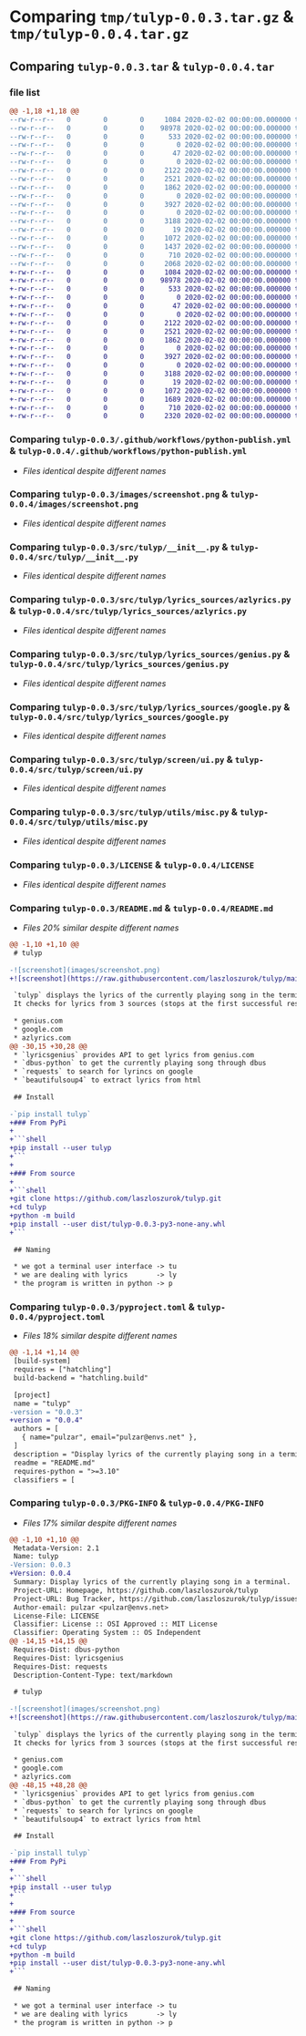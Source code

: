 # Comparing `tmp/tulyp-0.0.3.tar.gz` & `tmp/tulyp-0.0.4.tar.gz`

## Comparing `tulyp-0.0.3.tar` & `tulyp-0.0.4.tar`

### file list

```diff
@@ -1,18 +1,18 @@
--rw-r--r--   0        0        0     1084 2020-02-02 00:00:00.000000 tulyp-0.0.3/.github/workflows/python-publish.yml
--rw-r--r--   0        0        0    98978 2020-02-02 00:00:00.000000 tulyp-0.0.3/images/screenshot.png
--rw-r--r--   0        0        0      533 2020-02-02 00:00:00.000000 tulyp-0.0.3/src/tulyp/__init__.py
--rw-r--r--   0        0        0        0 2020-02-02 00:00:00.000000 tulyp-0.0.3/src/tulyp/exceptions/__init__.py
--rw-r--r--   0        0        0       47 2020-02-02 00:00:00.000000 tulyp-0.0.3/src/tulyp/exceptions/lyrics_not_found.py
--rw-r--r--   0        0        0        0 2020-02-02 00:00:00.000000 tulyp-0.0.3/src/tulyp/lyrics_sources/__init__.py
--rw-r--r--   0        0        0     2122 2020-02-02 00:00:00.000000 tulyp-0.0.3/src/tulyp/lyrics_sources/azlyrics.py
--rw-r--r--   0        0        0     2521 2020-02-02 00:00:00.000000 tulyp-0.0.3/src/tulyp/lyrics_sources/genius.py
--rw-r--r--   0        0        0     1862 2020-02-02 00:00:00.000000 tulyp-0.0.3/src/tulyp/lyrics_sources/google.py
--rw-r--r--   0        0        0        0 2020-02-02 00:00:00.000000 tulyp-0.0.3/src/tulyp/screen/__init__.py
--rw-r--r--   0        0        0     3927 2020-02-02 00:00:00.000000 tulyp-0.0.3/src/tulyp/screen/ui.py
--rw-r--r--   0        0        0        0 2020-02-02 00:00:00.000000 tulyp-0.0.3/src/tulyp/utils/__init__.py
--rw-r--r--   0        0        0     3188 2020-02-02 00:00:00.000000 tulyp-0.0.3/src/tulyp/utils/misc.py
--rw-r--r--   0        0        0       19 2020-02-02 00:00:00.000000 tulyp-0.0.3/.gitignore
--rw-r--r--   0        0        0     1072 2020-02-02 00:00:00.000000 tulyp-0.0.3/LICENSE
--rw-r--r--   0        0        0     1437 2020-02-02 00:00:00.000000 tulyp-0.0.3/README.md
--rw-r--r--   0        0        0      710 2020-02-02 00:00:00.000000 tulyp-0.0.3/pyproject.toml
--rw-r--r--   0        0        0     2068 2020-02-02 00:00:00.000000 tulyp-0.0.3/PKG-INFO
+-rw-r--r--   0        0        0     1084 2020-02-02 00:00:00.000000 tulyp-0.0.4/.github/workflows/python-publish.yml
+-rw-r--r--   0        0        0    98978 2020-02-02 00:00:00.000000 tulyp-0.0.4/images/screenshot.png
+-rw-r--r--   0        0        0      533 2020-02-02 00:00:00.000000 tulyp-0.0.4/src/tulyp/__init__.py
+-rw-r--r--   0        0        0        0 2020-02-02 00:00:00.000000 tulyp-0.0.4/src/tulyp/exceptions/__init__.py
+-rw-r--r--   0        0        0       47 2020-02-02 00:00:00.000000 tulyp-0.0.4/src/tulyp/exceptions/lyrics_not_found.py
+-rw-r--r--   0        0        0        0 2020-02-02 00:00:00.000000 tulyp-0.0.4/src/tulyp/lyrics_sources/__init__.py
+-rw-r--r--   0        0        0     2122 2020-02-02 00:00:00.000000 tulyp-0.0.4/src/tulyp/lyrics_sources/azlyrics.py
+-rw-r--r--   0        0        0     2521 2020-02-02 00:00:00.000000 tulyp-0.0.4/src/tulyp/lyrics_sources/genius.py
+-rw-r--r--   0        0        0     1862 2020-02-02 00:00:00.000000 tulyp-0.0.4/src/tulyp/lyrics_sources/google.py
+-rw-r--r--   0        0        0        0 2020-02-02 00:00:00.000000 tulyp-0.0.4/src/tulyp/screen/__init__.py
+-rw-r--r--   0        0        0     3927 2020-02-02 00:00:00.000000 tulyp-0.0.4/src/tulyp/screen/ui.py
+-rw-r--r--   0        0        0        0 2020-02-02 00:00:00.000000 tulyp-0.0.4/src/tulyp/utils/__init__.py
+-rw-r--r--   0        0        0     3188 2020-02-02 00:00:00.000000 tulyp-0.0.4/src/tulyp/utils/misc.py
+-rw-r--r--   0        0        0       19 2020-02-02 00:00:00.000000 tulyp-0.0.4/.gitignore
+-rw-r--r--   0        0        0     1072 2020-02-02 00:00:00.000000 tulyp-0.0.4/LICENSE
+-rw-r--r--   0        0        0     1689 2020-02-02 00:00:00.000000 tulyp-0.0.4/README.md
+-rw-r--r--   0        0        0      710 2020-02-02 00:00:00.000000 tulyp-0.0.4/pyproject.toml
+-rw-r--r--   0        0        0     2320 2020-02-02 00:00:00.000000 tulyp-0.0.4/PKG-INFO
```

### Comparing `tulyp-0.0.3/.github/workflows/python-publish.yml` & `tulyp-0.0.4/.github/workflows/python-publish.yml`

 * *Files identical despite different names*

### Comparing `tulyp-0.0.3/images/screenshot.png` & `tulyp-0.0.4/images/screenshot.png`

 * *Files identical despite different names*

### Comparing `tulyp-0.0.3/src/tulyp/__init__.py` & `tulyp-0.0.4/src/tulyp/__init__.py`

 * *Files identical despite different names*

### Comparing `tulyp-0.0.3/src/tulyp/lyrics_sources/azlyrics.py` & `tulyp-0.0.4/src/tulyp/lyrics_sources/azlyrics.py`

 * *Files identical despite different names*

### Comparing `tulyp-0.0.3/src/tulyp/lyrics_sources/genius.py` & `tulyp-0.0.4/src/tulyp/lyrics_sources/genius.py`

 * *Files identical despite different names*

### Comparing `tulyp-0.0.3/src/tulyp/lyrics_sources/google.py` & `tulyp-0.0.4/src/tulyp/lyrics_sources/google.py`

 * *Files identical despite different names*

### Comparing `tulyp-0.0.3/src/tulyp/screen/ui.py` & `tulyp-0.0.4/src/tulyp/screen/ui.py`

 * *Files identical despite different names*

### Comparing `tulyp-0.0.3/src/tulyp/utils/misc.py` & `tulyp-0.0.4/src/tulyp/utils/misc.py`

 * *Files identical despite different names*

### Comparing `tulyp-0.0.3/LICENSE` & `tulyp-0.0.4/LICENSE`

 * *Files identical despite different names*

### Comparing `tulyp-0.0.3/README.md` & `tulyp-0.0.4/README.md`

 * *Files 20% similar despite different names*

```diff
@@ -1,10 +1,10 @@
 # tulyp
 
-![screenshot](images/screenshot.png)
+![screenshot](https://raw.githubusercontent.com/laszloszurok/tulyp/main/images/screenshot.png)
 
 `tulyp` displays the lyrics of the currently playing song in the terminal.
 It checks for lyrics from 3 sources (stops at the first successful result):
 
 * genius.com
 * google.com
 * azlyrics.com
@@ -30,15 +30,28 @@
 * `lyricsgenius` provides API to get lyrics from genius.com
 * `dbus-python` to get the currently playing song through dbus
 * `requests` to search for lyrincs on google
 * `beautifulsoup4` to extract lyrics from html
 
 ## Install
 
-`pip install tulyp`
+### From PyPi
+
+```shell
+pip install --user tulyp
+```
+
+### From source
+
+```shell
+git clone https://github.com/laszloszurok/tulyp.git
+cd tulyp
+python -m build
+pip install --user dist/tulyp-0.0.3-py3-none-any.whl
+```
 
 ## Naming
 
 * we got a terminal user interface -> tu
 * we are dealing with lyrics       -> ly
 * the program is written in python -> p
```

### Comparing `tulyp-0.0.3/pyproject.toml` & `tulyp-0.0.4/pyproject.toml`

 * *Files 18% similar despite different names*

```diff
@@ -1,14 +1,14 @@
 [build-system]
 requires = ["hatchling"]
 build-backend = "hatchling.build"
 
 [project]
 name = "tulyp"
-version = "0.0.3"
+version = "0.0.4"
 authors = [
   { name="pulzar", email="pulzar@envs.net" },
 ]
 description = "Display lyrics of the currently playing song in a terminal."
 readme = "README.md"
 requires-python = ">=3.10"
 classifiers = [
```

### Comparing `tulyp-0.0.3/PKG-INFO` & `tulyp-0.0.4/PKG-INFO`

 * *Files 17% similar despite different names*

```diff
@@ -1,10 +1,10 @@
 Metadata-Version: 2.1
 Name: tulyp
-Version: 0.0.3
+Version: 0.0.4
 Summary: Display lyrics of the currently playing song in a terminal.
 Project-URL: Homepage, https://github.com/laszloszurok/tulyp
 Project-URL: Bug Tracker, https://github.com/laszloszurok/tulyp/issues
 Author-email: pulzar <pulzar@envs.net>
 License-File: LICENSE
 Classifier: License :: OSI Approved :: MIT License
 Classifier: Operating System :: OS Independent
@@ -14,15 +14,15 @@
 Requires-Dist: dbus-python
 Requires-Dist: lyricsgenius
 Requires-Dist: requests
 Description-Content-Type: text/markdown
 
 # tulyp
 
-![screenshot](images/screenshot.png)
+![screenshot](https://raw.githubusercontent.com/laszloszurok/tulyp/main/images/screenshot.png)
 
 `tulyp` displays the lyrics of the currently playing song in the terminal.
 It checks for lyrics from 3 sources (stops at the first successful result):
 
 * genius.com
 * google.com
 * azlyrics.com
@@ -48,15 +48,28 @@
 * `lyricsgenius` provides API to get lyrics from genius.com
 * `dbus-python` to get the currently playing song through dbus
 * `requests` to search for lyrincs on google
 * `beautifulsoup4` to extract lyrics from html
 
 ## Install
 
-`pip install tulyp`
+### From PyPi
+
+```shell
+pip install --user tulyp
+```
+
+### From source
+
+```shell
+git clone https://github.com/laszloszurok/tulyp.git
+cd tulyp
+python -m build
+pip install --user dist/tulyp-0.0.3-py3-none-any.whl
+```
 
 ## Naming
 
 * we got a terminal user interface -> tu
 * we are dealing with lyrics       -> ly
 * the program is written in python -> p
```

